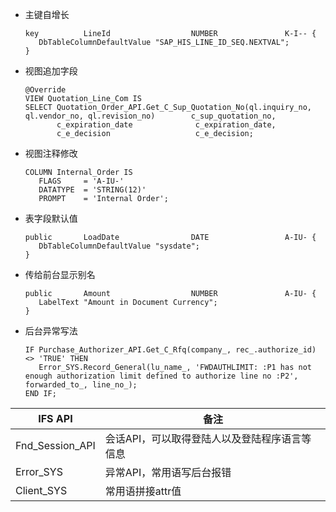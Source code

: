 * 主键自增长
  ```
  key          LineId                  NUMBER               K-I-- {
     DbTableColumnDefaultValue "SAP_HIS_LINE_ID_SEQ.NEXTVAL";
  }
  ```
* 视图追加字段
  ```
  @Override
  VIEW Quotation_Line_Com IS
  SELECT Quotation_Order_API.Get_C_Sup_Quotation_No(ql.inquiry_no, ql.vendor_no, ql.revision_no)        c_sup_quotation_no,
         c_expiration_date              c_expiration_date,
         c_e_decision                   c_e_decision;
  ```
* 视图注释修改
  ```
  COLUMN Internal_Order IS
     FLAGS     = 'A-IU-'
     DATATYPE  = 'STRING(12)'
     PROMPT    = 'Internal Order';
  ```
* 表字段默认值
  ```
  public       LoadDate                DATE                 A-IU- {
     DbTableColumnDefaultValue "sysdate";
  }
  ```
* 传给前台显示别名
  ```
  public       Amount                  NUMBER               A-IU- {
     LabelText "Amount in Document Currency";
  }
  ```
* 后台异常写法
  ```
  IF Purchase_Authorizer_API.Get_C_Rfq(company_, rec_.authorize_id) <> 'TRUE' THEN
     Error_SYS.Record_General(lu_name_, 'FWDAUTHLIMIT: :P1 has not enough authorization limit defined to authorize line no :P2', forwarded_to_, line_no_);
  END IF;
  ```
IFS API | 备注
---|---
Fnd_Session_API | 会话API，可以取得登陆人以及登陆程序语言等信息
Error_SYS | 异常API，常用语写后台报错
Client_SYS |常用语拼接attr值